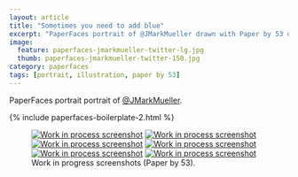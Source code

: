 ```yaml
---
layout: article
title: "Sometimes you need to add blue"
excerpt: "PaperFaces portrait of @JMarkMueller drawn with Paper by 53 on an iPad."
image: 
  feature: paperfaces-jmarkmueller-twitter-lg.jpg
  thumb: paperfaces-jmarkmueller-twitter-150.jpg
category: paperfaces
tags: [portrait, illustration, paper by 53]
---
```


PaperFaces portrait portrait of [@JMarkMueller](http://twitter.com/JMarkMueller).

{% include paperfaces-boilerplate-2.html %}

<figure class="half">
	<a href="{{ site.url }}/images/paperfaces-jmarkmueller-process-1-lg.jpg"><img src="{{ site.url }}/images/paperfaces-jmarkmueller-process-1-600.jpg" alt="Work in process screenshot"></a>
	<a href="{{ site.url }}/images/paperfaces-jmarkmueller-process-2-lg.jpg"><img src="{{ site.url }}/images/paperfaces-jmarkmueller-process-2-600.jpg" alt="Work in process screenshot"></a>
	<a href="{{ site.url }}/images/paperfaces-jmarkmueller-process-3-lg.jpg"><img src="{{ site.url }}/images/paperfaces-jmarkmueller-process-3-600.jpg" alt="Work in process screenshot"></a>
	<a href="{{ site.url }}/images/paperfaces-jmarkmueller-process-4-lg.jpg"><img src="{{ site.url }}/images/paperfaces-jmarkmueller-process-4-600.jpg" alt="Work in process screenshot"></a>
	<a href="{{ site.url }}/images/paperfaces-jmarkmueller-process-5-lg.jpg"><img src="{{ site.url }}/images/paperfaces-jmarkmueller-process-5-600.jpg" alt="Work in process screenshot"></a>
	<a href="{{ site.url }}/images/paperfaces-jmarkmueller-process-6-lg.jpg"><img src="{{ site.url }}/images/paperfaces-jmarkmueller-process-6-600.jpg" alt="Work in process screenshot"></a>
	<figcaption>Work in progress screenshots (Paper by 53).</figcaption>
</figure>